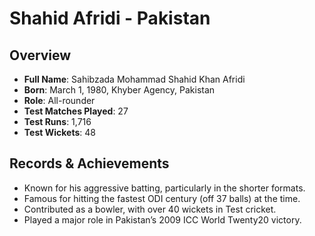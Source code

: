 # Shahid Afridi - Pakistan

## Overview
- **Full Name**: Sahibzada Mohammad Shahid Khan Afridi
- **Born**: March 1, 1980, Khyber Agency, Pakistan
- **Role**: All-rounder
- **Test Matches Played**: 27
- **Test Runs**: 1,716
- **Test Wickets**: 48

## Records & Achievements
- Known for his aggressive batting, particularly in the shorter formats.
- Famous for hitting the fastest ODI century (off 37 balls) at the time.
- Contributed as a bowler, with over 40 wickets in Test cricket.
- Played a major role in Pakistan’s 2009 ICC World Twenty20 victory.
